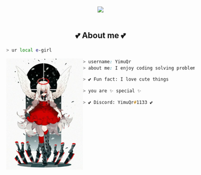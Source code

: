 <body>
<br>
<div align="center">
<img src="[IMG]/banner.gif" width="600px">
</div>
<br>


<h2 align="center"> 💕 About me 💕 </h2>

```zsh
> ur local e-girl 
```

<img align="left" src="[IMG]/main.jpg" width="205px"/> 

```css
> username: YimuQr
> about me: I enjoy coding solving problems is satisfying.
```

```zsh
> 💕 Fun fact: I love cute things
```

```zsh
> you are ✨ special ✨
```

```zsh
> 💕 Discord: YimuQr#1133 💕
```
